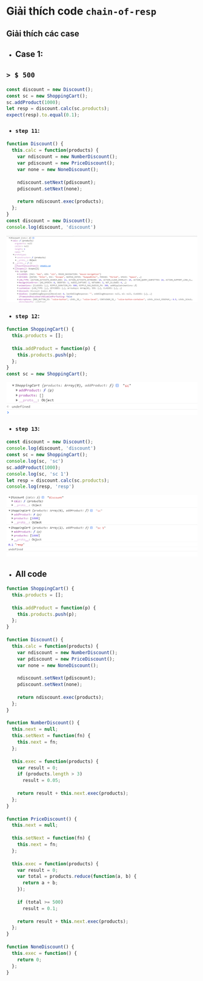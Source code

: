 # Giải thích code `chain-of-resp`
## Giải thích các case
- ## Case 1:
## `> $ 500`
``` javascript
const discount = new Discount();
const sc = new ShoppingCart();
sc.addProduct(1000);
let resp = discount.calc(sc.products);
expect(resp).to.equal(0.1);
```

- ### `step 11`:
``` javascript
function Discount() {
  this.calc = function(products) {
    var ndiscount = new NumberDiscount();
    var pdiscount = new PriceDiscount();
    var none = new NoneDiscount();

    ndiscount.setNext(pdiscount);
    pdiscount.setNext(none);

    return ndiscount.exec(products);
  };
}
const discount = new Discount();
console.log(discount, 'discount')
```
![ScreenShot](../../image/discount_dp21.png)

- ### `step 12`:
``` javascript
function ShoppingCart() {
  this.products = [];

  this.addProduct = function(p) {
    this.products.push(p);
  };
}
const sc = new ShoppingCart();
```
![ScreenShot](../../image/shopping_cart_dp22.png)

- ### `step 13`:
``` javascript
const discount = new Discount();
console.log(discount, 'discount')
const sc = new ShoppingCart();
console.log(sc, 'sc')
sc.addProduct(1000);
console.log(sc, 'sc 1')
let resp = discount.calc(sc.products);
console.log(resp, 'resp')
```
![ScreenShot](../../image/all_dp22.png)




- ## All code
``` javascript
function ShoppingCart() {
  this.products = [];

  this.addProduct = function(p) {
    this.products.push(p);
  };
}

function Discount() {
  this.calc = function(products) {
    var ndiscount = new NumberDiscount();
    var pdiscount = new PriceDiscount();
    var none = new NoneDiscount();

    ndiscount.setNext(pdiscount);
    pdiscount.setNext(none);

    return ndiscount.exec(products);
  };
}

function NumberDiscount() {
  this.next = null;
  this.setNext = function(fn) {
    this.next = fn;
  };

  this.exec = function(products) {
    var result = 0;
    if (products.length > 3)
      result = 0.05;

    return result + this.next.exec(products);
  };
}

function PriceDiscount() {
  this.next = null;

  this.setNext = function(fn) {
    this.next = fn;
  };

  this.exec = function(products) {
    var result = 0;
    var total = products.reduce(function(a, b) {
      return a + b;
    });

    if (total >= 500)
      result = 0.1;

    return result + this.next.exec(products);
  };
}

function NoneDiscount() {
  this.exec = function() {
    return 0;
  };
}
```